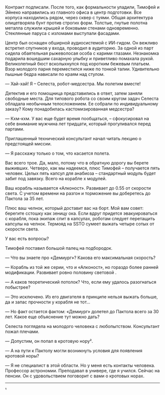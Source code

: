 Контракт подписали. После того, как формальности уладили, Тимофей и Эйнеко направились из главного офиса в центр подготовки. Все корпуса находились рядом, через сквер с туями. Общая архитектура олицетворяла бунт против строгих форм. Толстые, гнутые полотна металла служили крышей и боковыми стенами одновременно. Стеклянные паруса с изломами выступали фасадами.

Центр был оснащен обширной аудиосистемой с ИИ-гидом. Он вежливо встретил спутников у входа, проводил в аудиторию. За одной из парт сидела обаятельная рыжеволосая особа с карими глазами. Незнакомка подарила вошедшим сахарную улыбку и приветливо помахала рукой. Великолепный бюст всколыхнулся под коротким бежевым платьем. Взор молодого парня переместился ниже по тонкой талии. Удивительно пышные бедра нависали по краям над стулом.

— Хай-хай! Я – Селеста, робот-медсестра. Мы полетим вместе!

Детектив и его помощница представились в ответ, затем заняли свободные места. Для типового робота со своим кругом задач Селеста обладала необычным телосложением. Ее собрали по индивидуальному заказу? Кому понадобилась кастомизированная медсестра?

— Кхм-кхм. У вас еще будет время пообщаться, – сфокусировал на себе внимание мужчина лет тридцати, который прогуливался перед партами.

Приглашенный технический консультант начал читать лекцию о предстоящей миссии.

— Я расскажу только о том, что касается полета. 


Вас всего трое. Да, мало, потому что в обратную дорогу вы берете выживших. Четверо, как мы надеемся, плюс Тимофей – получается пять человек. Целых пять капсул для анабиоза – стандартный модуль будет забит под завязку. Всего на корабле х модулей. 

Ваш корабль называется «Алконост». Развивает до 0.55 от скорости света. С учетом времени на разгон и торможение вы доберетесь до Пактола за 35 лет.


Плюс ваш челнок, который доставит вас на борт. Мой вам совет: берегите сстошку как зеницу ока. Если вдруг придется эвакуироваться с корабля, пока экипаж спит в капсулах, роботам следует перетащить капсулы на челнок. Термояд на SSTO сумеет выжать четыре сотых от скорости света. 

У вас есть вопросы?

Тимофей поставил большой палец на подбородок.

— Что вы знаете про «Демиург»? Какова его максимальная скорость?

— Корабль из той же серии, что и «Алконост», но гораздо более ранней модификации. Развивает ровно половину световой .

— А каков теоретический потолок? Что, если ему удалось разогнаться побыстрее?

— Это исключено. Из его двигателя в принципе нельзя выжать больше, да и запас прочности у корабля не тот...

— Но факт остается фактом: «Демиург» долетел до Пактола всего за 30 лет. Какое еще объяснение тут можно дать? 

Селеста поглядела на молодого человека с любопытством. Консультант пожал плечами.

— Допустим, он попал в кротовую нору².

— А на пути к Пактолу могли возникнуть условия для появления кротовой норы? 

— Я не специалист в этой области. Но у меня есть контакты человека. Профессор астрономии. Преподавал в универе, где я учился. Сейчас на пенсии. Он с удовольствием поговорит с вами о кротовых норах.


---
¹